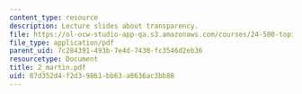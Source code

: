 ```yaml
---
content_type: resource
description: Lecture slides about transparency.
file: https://ol-ocw-studio-app-qa.s3.amazonaws.com/courses/24-500-topics-in-philosophy-of-mind-perceptual-experience-spring-2007/87d352d4f2d39861bb63a8636ac3bb88_2_martin.pdf
file_type: application/pdf
parent_uid: 7c284391-493b-7e4d-7430-fc3546d2eb36
resourcetype: Document
title: 2_martin.pdf
uid: 87d352d4-f2d3-9861-bb63-a8636ac3bb88
---
```

